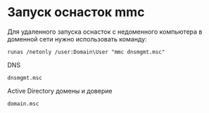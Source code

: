 # Запуск оснасток mmc

Для удаленного запуска оснасток с недоменного компьютера в доменной сети нужно использовать команду: 

``` doscon
runas /netonly /user:Domain\User "mmc dnsmgmt.msc"
```
DNS
``` doscon  
dnsmgmt.msc	
```
Active Directory домены и доверие
``` doscon  
domain.msc
```